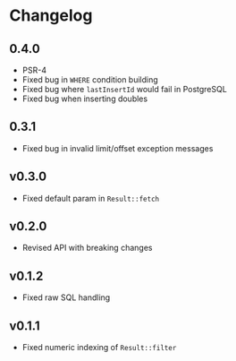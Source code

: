 # Changelog

## 0.4.0

- PSR-4
- Fixed bug in `WHERE` condition building
- Fixed bug where `lastInsertId` would fail in PostgreSQL
- Fixed bug when inserting doubles

## 0.3.1

- Fixed bug in invalid limit/offset exception messages

## v0.3.0

- Fixed default param in `Result::fetch`

## v0.2.0

- Revised API with breaking changes

## v0.1.2

- Fixed raw SQL handling

## v0.1.1

- Fixed numeric indexing of `Result::filter`
